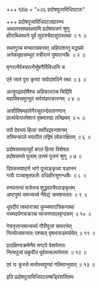 +++
title = "०२६ प्रदोषपूजाविधिपटलः"

+++
प्रदोषपूजाविधिपटलप्रारम्भः    
अथातस्सम्प्रवक्ष्यामि प्रदोषयजनं श्रुणु  
क्षीराब्धिमथने पूर्वं सुराश्चैवासुरास्तथा ॥ १ ॥


स्थाणुञ्च मन्थराख्यन्तत् अहिपाशन्तु मद्ध्यमे  
अनेकवृक्षसम्भूतं स्त्रीरत्नं पुष्परत्नकैः ॥ २ ॥


मृगरत्नैर्वस्त्ररत्नैर्भूषणैर्विविधानि च  

एते जातं पुरा कृत्वा त्रयोदशदिने तथा ॥ ३ ॥


अत्युपद्रवदोषैश्च अहिकालञ्च चिद्दिवि  
महाविषसमुत्भूतं सर्वसंहारकारणम् ॥ ४ ॥


आशीविषमहावेगैरसुरान्देवतागणान्  
प्रार्त्थयेत्परमेशानं वृषमारुह्य तच्छिवम् ॥ ५ ॥


पपौ देवभयं हित्वा सर्वोपद्रवनाशनम्  
तस्मिन्काले मयापीतं तद्विषं लोकरक्षितम् ॥ ६ ॥


प्रदोषसमयात्पूर्वं कालं हित्वा विशेषतः  
प्रदोषसमये पूजाम् उत्तमं पूजनं श्रुणु ॥ ७ ॥


दिवसस्याष्टमे भागे पूजाङ्कृत्वा षडानन  
गव्यैः पञ्चामृतफलैः दधिक्षीरसुगन्धकैः ॥ ८ ॥


स्नपनान्तं यजेत्तत्र शुद्धवस्त्रैरलङ्कृतम्  
अष्टपुष्पं समभ्यर्च्य नैवेद्यं क्रमशस्ततः ॥ ९ ॥


धूपदीपं त्वथारात्र्या कुम्भमारात्रिकन्तथा  
भस्मदर्पणचक्रञ्च व्यजनन्तालवृन्दकम् ॥ १० ॥


गेयनृत्तान्तमभ्यर्च्य गौरीपूजां समारभेत्  
नित्योत्सवन्ततः पश्चात् वृषभारूढमर्चयेत् ॥ ११ ॥


प्रादक्षिण्यक्रमेणैव मण्टपे वेशयेत्ततः  
नित्यपूजां प्रकुर्वीत पूर्ववत्कल्पयेत्ततः ॥ १२ ॥


एवं यः कुरुते मर्त्यस्सपुण्यां गतिमाप्नुयात् ॥ १३ ॥


इति प्रदोषपूजाविधिपटलष्षड्विंशतितमः  
